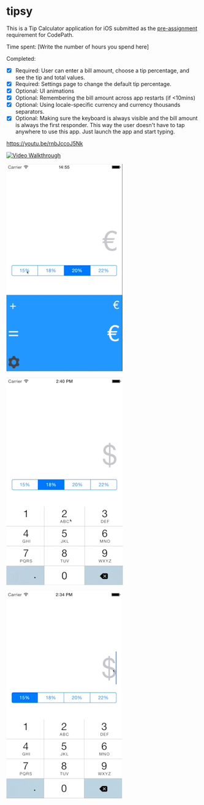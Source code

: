 # tipsy

This is a Tip Calculator application for iOS submitted as the [pre-assignment](https://gist.github.com/timothy1ee/7747214) requirement for CodePath.

Time spent: [Write the number of hours you spend here]

Completed:

* [x] Required: User can enter a bill amount, choose a tip percentage, and see the tip and total values.
* [x] Required: Settings page to change the default tip percentage.
* [x] Optional: UI animations
* [x] Optional: Remembering the bill amount across app restarts (if <10mins)
* [x] Optional: Using locale-specific currency and currency thousands separators.
* [x] Optional: Making sure the keyboard is always visible and the bill amount is always the first responder. This way the user doesn't have to tap anywhere to use this app. Just launch the app and start typing.

https://youtu.be/rnbJccoJ5Nk

[![Video Walkthrough](https://youtu.be/rnbJccoJ5Nk)](https://youtu.be/rnbJccoJ5Nk)

![Video Walkthrough Saving Default](https://github.com/moog16/tipsy/blob/master/videoWalkthrough/default.gif)

![Video Walkthrough Update Locale](https://github.com/moog16/tipsy/blob/master/videoWalkthrough/locale.gif)


![Video Walkthrough Saving Tip and Bill Amount](https://github.com/moog16/tipsy/blob/master/videoWalkthrough/saveState.gif)

